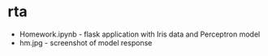 # rta
 - Homework.ipynb - flask application with Iris data and Perceptron model
 - hm.jpg - screenshot of model response
